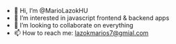 - 👋 Hi, I’m @MarioLazokHU
- 👀 I’m interested in javascript frontend & backend apps
- 💞️ I’m looking to collaborate on everything
- 📫 How to reach me: lazokmarios7@gmial.com

<!---
MarioLazokHU/MarioLazokHU is a ✨ special ✨ repository because its `README.md` (this file) appears on your GitHub profile.
You can click the Preview link to take a look at your changes.
--->
